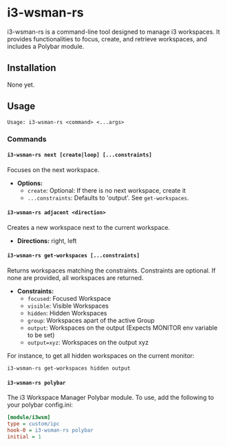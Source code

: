 # i3-wsman-rs

i3-wsman-rs is a command-line tool designed to manage i3 workspaces. It provides functionalities to focus, create, and retrieve workspaces, and includes a Polybar module.

## Installation

None yet.

## Usage

```
Usage: i3-wsman-rs <command> <...args>
```

### Commands

#### `i3-wsman-rs next [create|loop] [...constraints]`

Focuses on the next workspace.

- **Options:**
  - `create`: Optional: If there is no next workspace, create it
  - `...constraints`: Defaults to 'output'. See `get-workspaces`.

#### `i3-wsman-rs adjacent <direction>`

Creates a new workspace next to the current workspace.

- **Directions:** right, left

#### `i3-wsman-rs get-workspaces [...constraints]`

Returns workspaces matching the constraints. Constraints are optional. If none are provided, all workspaces are returned.

- **Constraints:**
  - `focused`: Focused Workspace
  - `visible`: Visible Workspaces
  - `hidden`: Hidden Workspaces
  - `group`: Workspaces apart of the active Group
  - `output`: Workspaces on the output (Expects MONITOR env variable to be set)
  - `output=xyz`: Workspaces on the output xyz

For instance, to get all hidden workspaces on the current monitor:

```
i3-wsman-rs get-workspaces hidden output
```


#### `i3-wsman-rs polybar`

The i3 Workspace Manager Polybar module. To use, add the following to your polybar config.ini:

```ini
[module/i3wsm]
type = custom/ipc
hook-0 = i3-wsman-rs polybar
initial = 1
```

